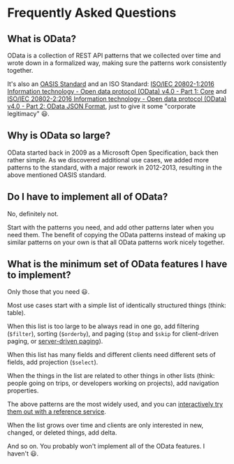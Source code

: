 # Frequently Asked Questions

## What is OData?

OData is a collection of REST API patterns that we collected over time and wrote down in a formalized way, making sure the patterns work consistently together.

It's also an [OASIS Standard](http://docs.oasis-open.org/odata/odata/v4.0/odata-v4.0-part1-protocol.html) and an ISO Standard: [ISO/IEC 20802-1:2016
Information technology - Open data protocol (OData) v4.0 - Part 1: Core](https://www.iso.org/standard/69208.html) and [ISO/IEC 20802-2:2016
Information technology - Open data protocol (OData) v4.0 - Part 2: OData JSON Format](https://www.iso.org/standard/69209.html), just to give it some "corporate legitimacy" :smiley:.

## Why is OData so large?

OData started back in 2009 as a Microsoft Open Specification, back then rather simple. As we discovered additional use cases, we added more patterns to the standard, with a major rework in 2012-2013, resulting in the above mentioned OASIS standard.

## Do I have to implement all of OData?

No, definitely not. 

Start with the patterns  you need, and add other patterns later when you need them. The benefit of copying the OData patterns instead of making up similar patterns on your own is that all OData patterns work nicely together.

## What is the minimum set of OData features I have to implement?

Only those that you need :smiley:.

Most use cases start with a simple list of identically structured things (think: table).

When this list is too large to be always read in one go, add filtering (`$filter`), sorting (`$orderby`), and paging (`$top` and `$skip` for client-driven paging, or [server-driven paging](../one-pager/server-driven-paging.md)).

When this list has many fields and different clients need different sets of fields, add projection (`$select`).

When the things in the list are related to other things in other lists (think: people going on trips, or developers working on projects), add navigation properties.

The above patterns are the most widely used, and you can [interactively try them out with a reference service](https://www.odata.org/odata-services/).

When the list grows over time and clients are only interested in new, changed, or deleted things, add delta.

And so on. You probably won't implement all of the OData features. I haven't :smiley:.
